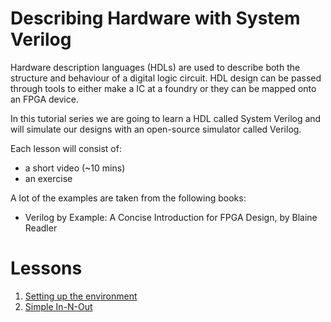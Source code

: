 # Describing Hardware with System Verilog 

Hardware description languages (HDLs) are used to describe both the structure and behaviour of a digital logic circuit. HDL design can be passed through tools to either make a IC at a foundry or they can be mapped onto an FPGA device.

In this tutorial series we are going to learn a HDL called System Verilog and will simulate our designs with an open-source simulator called Verilog.

Each lesson will consist of:
* a short video (~10 mins)
* an exercise

A lot of the examples are taken from the following books:
* Verilog by Example: A Concise Introduction for FPGA Design, by Blaine Readler

# Lessons

1. [Setting up the environment](lessons/0-setup) 
2. [Simple In-N-Out](lessons/1-simple_in_n_out) 
